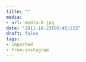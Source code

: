 ```yaml
---
title: ""
media:
- url: media-0.jpg
date: "2011-10-23T05:45:22Z"
draft: false
tags:
- imported
- from-instagram
---
```


